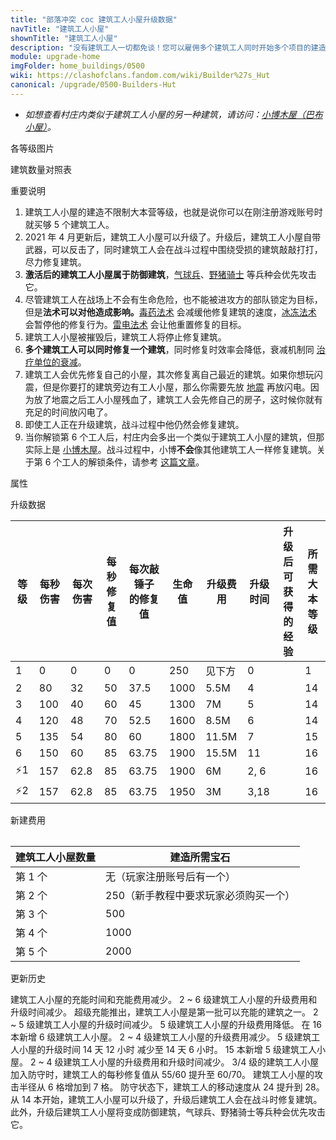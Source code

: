 ```yaml
---
title: "部落冲突 coc 建筑工人小屋升级数据"
navTitle: "建筑工人小屋"
shownTitle: "建筑工人小屋"
description: "没有建筑工人一切都免谈！您可以雇佣多个建筑工人同时开始多个项目的建造或升级，或者使用宝石加快施工速度。"
module: upgrade-home
imgFolder: home_buildings/0500
wiki: https://clashofclans.fandom.com/wiki/Builder%27s_Hut
canonical: /upgrade/0500-Builders-Hut
---
```


- *如想查看村庄内类似于建筑工人小屋的另一种建筑，请访问：[小博木屋（巴布小屋）](/upgrade/0501-B.O.Bs-Hut)。*

<UnitInfo :folder="$frontmatter.imgFolder" imgSrc="Builders_Hut6_hd.png" :imgAlt="$frontmatter.navTitle" :description="$frontmatter.description" :isSmallImg="true" />

<SmallTitle>各等级图片</SmallTitle>

<Panel>
    <UnitImgGroup title="日常状态" :folder="$frontmatter.imgFolder">
        <UnitImg imgTitle="1 级" imgSrc="Builders_Hut1.png" />
        <UnitImg imgTitle="2 级" imgSrc="Builders_Hut2.png" />
        <UnitImg imgTitle="3 级" imgSrc="Builders_Hut3.png" />
        <UnitImg imgTitle="4 级" imgSrc="Builders_Hut4.png" />
        <UnitImg imgTitle="5 级" imgSrc="Builders_Hut5.png" />
        <UnitImg imgTitle="6 级" imgSrc="Builders_Hut6.png" imgHd="Builders_Hut6_hd.png" />
    </UnitImgGroup>
    <UnitImgGroup title="激活状态" :folder="$frontmatter.imgFolder">
        <UnitImg imgTitle="1 级" imgSrc="Builders_Hut1.png" />
        <UnitImg imgTitle="2 级" imgSrc="Builders_Hut2_Active.png" />
        <UnitImg imgTitle="3 级" imgSrc="Builders_Hut3_Active.png" />
        <UnitImg imgTitle="4 级" imgSrc="Builders_Hut4_Active.png" />
        <UnitImg imgTitle="5 级" imgSrc="Builders_Hut5_Active.png" />
        <UnitImg imgTitle="6 级" imgSrc="Builders_Hut6_Active.png" />
    </UnitImgGroup>
</Panel>

<SmallTitle>建筑数量对照表</SmallTitle>

<BuildingNum>
    <BuildingNumRow title="大本等级" num="1, 2 - 17" />
    <BuildingNumRow title="建筑数量" num="2,      5" />
</BuildingNum>

<SmallTitle>重要说明</SmallTitle>

1. 建筑工人小屋的建造不限制大本营等级，也就是说你可以在刚注册游戏账号时就买够 5 个建筑工人。
2. 2021 年 4 月更新后，建筑工人小屋可以升级了。升级后，建筑工人小屋自带武器，可以反击了，同时建筑工人会在战斗过程中围绕受损的建筑敲敲打打，尽力修复建筑。
3. **激活后的建筑工人小屋属于防御建筑**，[气球兵](/upgrade/0005-Balloon)、[野猪骑士](/upgrade/0081-Hog-Rider) 等兵种会优先攻击它。
4. 尽管建筑工人在战场上不会有生命危险，也不能被进攻方的部队锁定为目标，但是**法术可以对他造成影响。**[毒药法术](/upgrade/0180-Poison-Spell) 会减缓他修复建筑的速度，[冰冻法术](/upgrade/0104-Freeze-Spell)
   会暂停他的修复行为。[雷电法术](/upgrade/0100-Lightning-Spell) 会让他重置修复的目标。
5. 建筑工人小屋被摧毁后，建筑工人将停止修复建筑。
6. **多个建筑工人可以同时修复一个建筑**，同时修复时效率会降低，衰减机制同 [治疗单位的衰减](/p/6925)。
7. 建筑工人会优先修复自己的小屋，其次修复离自己最近的建筑。如果你想玩闪震，但是你要打的建筑旁边有工人小屋，那么你需要先放 [地震](/upgrade/0181-Earthquake-Spell)
   再放闪电。因为放了地震之后工人小屋残血了，建筑工人会先修自己的房子，这时候你就有充足的时间放闪电了。
8. 即使工人正在升级建筑，战斗过程中他仍然会修复建筑。
9. 当你解锁第 6 个工人后，村庄内会多出一个类似于建筑工人小屋的建筑，但那实际上是 [小博木屋](/upgrade/0501-B.O.Bs-Hut)。战斗过程中，小博**不会**像其他建筑工人一样修复建筑。关于第 6 个工人的解锁条件，请参考 [这篇文章](/p/977)。

<SmallTitle>属性</SmallTitle>

<UnitProperties>
    <UnitProperty pKey="占地面积" pValue="2×2" />
    <UnitProperty pKey="判定面积" pValue="1×1" :isJudgeSquare="true" />
    <UnitProperty pKey="伤害类型" pValue="单体伤害" />
    <UnitProperty pKey="攻击的目标" pValue="地面和空中目标" />
    <UnitProperty pKey="建筑工人小屋的最大数量" pValue="5" />
    <UnitProperty pKey="射程" pValue="7 格" />
    <UnitProperty pKey="攻速" pValue="0.4 秒/次" />
    <UnitProperty pKey="防守时工人的移动速度" pValue="3.5 秒/格" />
    <UnitProperty pKey="工人的修复速度" pValue="0.75 秒/次" />
</UnitProperties>

<SmallTitle>升级数据</SmallTitle>

<script setup>
const tableExtraInfo = [
    {
        "column": 6,
        "type": "cost",
        "gpClass": "building",
        "icon": "Gold"
    },
    {
        "column": 7,
        "type": "time",
        "gpClass": "building"
    },
    {
        "column": 8,
        "type": "exp",
        "icon": "Exp"
    }
];
</script>

<UnitTable :tableExtraInfo="tableExtraInfo">

| 等级 | 每秒伤害 | 每次伤害 |每秒<br>修复值|每次敲锤子<br>的修复值| 生命值 | 升级费用 | 升级时间|升级后可<br>获得的经验|所需<br>大本等级|
| ---- |  ----   |   ---   |     ---     |         ---         |  ---  |   ---   |   ---   |         ---        |      ---      |
|   1  |     0   |     0   |       0     |         0           |   250 |  见下方  |   0     |                    |      1        |
|   2  |    80   |    32   |      50     |        37.5         |  1000 |   5.5M  |   4     |                    |      14       |
|   3  |   100   |    40   |      60     |        45           |  1300 |     7M  |   5     |                    |      14       |
|   4  |   120   |    48   |      70     |        52.5         |  1600 |   8.5M  |   6     |                    |      14       |
|   5  |   135   |    54   |      80     |        60           |  1800 |  11.5M  |   7     |                    |      15       |
|   6  |   150   |    60   |      85     |        63.75        |  1900 |  15.5M  |  11     |                    |      16       |
| ⚡1  |   157   |   62.8  |     85      |        63.75       |  1900  |    6M   |   2, 6  |                    |      16      |
| ⚡2  |   157   |   62.8  |     85      |        63.75       |  1950  |    3M   |   3,18  |                    |      16      |
</UnitTable>

<SmallTitle>新建费用</SmallTitle>

<Table>

| 建筑工人小屋数量 |           建造所需宝石             |
|      ----       |              ----                 |
|     第 1 个     |      无（玩家注册账号后有一个）     |
|     第 2 个     | 250（新手教程中要求玩家必须购买一个）|
|     第 3 个     |              500                  |
|     第 4 个     |             1000                  |
|     第 5 个     |             2000                  |
</Table>

<SmallTitle>更新历史</SmallTitle>

<Timeline>
    <TimelineItem date="2025/02/10">
        <TimelineRow>建筑工人小屋的充能时间和充能费用减少。</TimelineRow>
    </TimelineItem>
    <TimelineItem date="2024/11/25">
        <TimelineRow>2 ~ 6 级建筑工人小屋的升级费用和升级时间减少。</TimelineRow>
    </TimelineItem>
    <TimelineItem date="2024/09/09">
        <TimelineRow>超级充能推出，建筑工人小屋是第一批可以充能的建筑之一。</TimelineRow>
    </TimelineItem>
    <TimelineItem date="2024/06/18">
        <TimelineRow>2 ~ 5 级建筑工人小屋的升级时间减少。</TimelineRow>
        <TimelineRow>5 级建筑工人小屋的升级费用降低。</TimelineRow>
    </TimelineItem>
    <TimelineItem date="2024/04/17">
        <TimelineRow>在 16 本新增 6 级建筑工人小屋。</TimelineRow>
    </TimelineItem>
    <TimelineItem date="2023/12/12">
        <TimelineRow>2 ~ 4 级建筑工人小屋的升级费用减少。</TimelineRow>
        <TimelineRow>5 级建筑工人小屋的升级时间 14 天 12 小时 减少至 14 天 6 小时。</TimelineRow>
    </TimelineItem>
    <TimelineItem date="2023/06/12">
        <TimelineRow>15 本新增 5 级建筑工人小屋。</TimelineRow>
    </TimelineItem>
    <TimelineItem date="2022/10/10">
        <TimelineRow>2 ~ 4 级建筑工人小屋的升级费用和升级时间减少。</TimelineRow>
    </TimelineItem>
    <TimelineItem date="2022/05/02">
        <TimelineRow>3/4 级的建筑工人小屋加入防守时，建筑工人的每秒修复值从 55/60 提升至 60/70。</TimelineRow>
    </TimelineItem>
    <TimelineItem date="2021/04/29">
        <TimelineRow>建筑工人小屋的攻击半径从 6 格增加到 7 格。</TimelineRow>
        <TimelineRow>防守状态下，建筑工人的移动速度从 24 提升到 28。</TimelineRow>
    </TimelineItem>
    <TimelineItem date="2021/04/12">
        <TimelineRow>从 14 本开始，建筑工人小屋可以升级了，升级后建筑工人会在战斗时修复建筑。此外，升级后建筑工人小屋将变成防御建筑，气球兵、野猪骑士等兵种会优先攻击它。</TimelineRow>
    </TimelineItem>
    <TimelineItem :historyBottom="true" />
</Timeline>